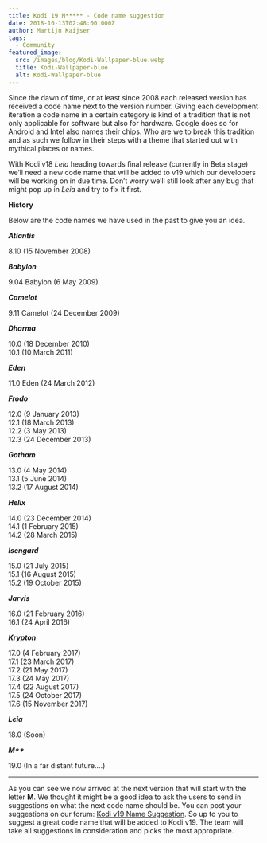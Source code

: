 ```yaml
---
title: Kodi 19 M***** - Code name suggestion
date: 2018-10-13T02:48:00.000Z
author: Martijn Kaijser
tags:
  - Community
featured_image:
  src: /images/blog/Kodi-Wallpaper-blue.webp
  title: Kodi-Wallpaper-blue
  alt: Kodi-Wallpaper-blue
---
```

Since the dawn of time, or at least since 2008 each released version has received a code name next to the version number. Giving each development iteration a code name in a certain category is kind of a tradition that is not only applicable for software but also for hardware. Google does so for Android and Intel also names their chips. Who are we to break this tradition and as such we follow in their steps with a theme that started out with mythical places or names.

With Kodi v18 *Leia* heading towards final release (currently in Beta stage) we’ll need a new code name that will be added to v19 which our developers will be working on in due time. Don’t worry we’ll still look after any bug that might pop up in *Leia* and try to fix it first.

**History**

Below are the code names we have used in the past to give you an idea.

***Atlantis***

8.10 (15 November 2008)

***Babylon***

9.04 Babylon (6 May 2009)

***Camelot***

9.11 Camelot (24 December 2009)

***Dharma***

10.0 (18 December 2010)\
10.1 (10 March 2011)

***Eden***

11.0 Eden (24 March 2012)

***Frodo***

12.0 (9 January 2013)\
12.1 (18 March 2013)\
12.2 (3 May 2013)\
12.3 (24 December 2013)

***Gotham***

13.0 (4 May 2014)\
13.1 (5 June 2014)\
13.2 (17 August 2014)

***Helix***

14.0 (23 December 2014)\
14.1 (1 February 2015)\
14.2 (28 March 2015)

***Isengard***

15.0 (21 July 2015)\
15.1 (16 August 2015)\
15.2 (19 October 2015)

***Jarvis***

16.0 (21 February 2016)\
16.1 (24 April 2016)

***Krypton***

17.0 (4 February 2017)\
17.1 (23 March 2017)\
17.2 (21 May 2017)\
17.3 (24 May 2017)\
17.4 (22 August 2017)\
17.5 (24 October 2017)\
17.6 (15 November 2017)

***Leia***

18.0 (Soon)

***M\*\****

19.0 (In a far distant future….)

- - -

As you can see we now arrived at the next version that will start with the letter **M**. We thought it might be a good idea to ask the users to send in suggestions on what the next code name should be. You can post your suggestions on our forum: [Kodi v19 Name Suggestion](https://forum.kodi.tv/showthread.php?tid=330506). So up to you to suggest a great code name that will be added to Kodi v19. The team will take all suggestions in consideration and picks the most appropriate.
